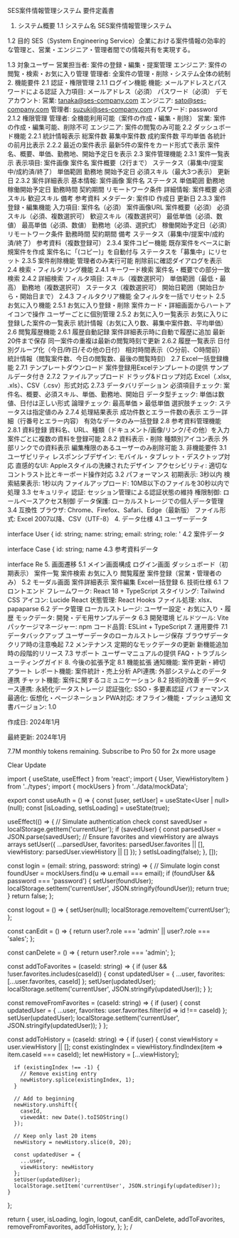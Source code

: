 SES案件情報管理システム 要件定義書
1. システム概要
1.1 システム名
SES案件情報管理システム

1.2 目的
SES（System Engineering Service）企業における案件情報の効率的な管理と、営業・エンジニア・管理者間での情報共有を実現する。

1.3 対象ユーザー
営業担当者: 案件の登録・編集・提案管理
エンジニア: 案件の閲覧・検索・お気に入り管理
管理者: 全案件の管理・削除・システム全体の統制
2. 機能要件
2.1 認証・権限管理
2.1.1 ログイン機能
機能: メールアドレスとパスワードによる認証
入力項目:
メールアドレス（必須）
パスワード（必須）
デモアカウント:
営業: tanaka@ses-company.com
エンジニア: sato@ses-company.com
管理者: suzuki@ses-company.com
パスワード: password
2.1.2 権限管理
管理者: 全機能利用可能（案件の作成・編集・削除）
営業: 案件の作成・編集可能、削除不可
エンジニア: 案件の閲覧のみ可能
2.2 ダッシュボード機能
2.2.1 統計情報表示
総案件数
募集中案件数
成約案件数
平均単価
各統計の前月比表示
2.2.2 最近の案件表示
最新5件の案件をカード形式で表示
案件名、概要、単価、勤務地、開始予定日を表示
2.3 案件管理機能
2.3.1 案件一覧表示
表示項目:
案件画像
案件名
案件概要（2行まで）
ステータス（募集中/提案中/成約済/終了）
単価範囲
勤務地
開始予定日
必須スキル（最大3つ表示）
更新日
2.3.2 案件詳細表示
基本情報:
案件画像
案件名
ステータス
単価範囲
勤務地
稼働開始予定日
勤務時間
契約期間
リモートワーク条件
詳細情報:
案件概要
必須スキル
歓迎スキル
備考
参考資料
メタデータ:
案件ID
作成日
更新日
2.3.3 案件登録・編集機能
入力項目:
案件名（必須）
案件画像URL
案件概要（必須）
必須スキル（必須、複数選択可）
歓迎スキル（複数選択可）
最低単価（必須、数値）
最高単価（必須、数値）
勤務地（必須、選択式）
稼働開始予定日（必須）
リモートワーク条件
勤務時間
契約期間
備考
ステータス（募集中/提案中/成約済/終了）
参考資料（複数登録可）
2.3.4 案件コピー機能
既存案件をベースに新規案件を作成
案件名に「(コピー)」を自動付与
ステータスを「募集中」にリセット
2.3.5 案件削除機能
管理者のみ実行可能
削除前に確認ダイアログを表示
2.4 検索・フィルタリング機能
2.4.1 キーワード検索
案件名・概要での部分一致検索
2.4.2 詳細検索
フィルタ項目:
スキル（複数選択可）
単価範囲（最低・最高）
勤務地（複数選択可）
ステータス（複数選択可）
開始日範囲（開始日から・開始日まで）
2.4.3 フィルタクリア機能
全フィルタを一括でリセット
2.5 お気に入り機能
2.5.1 お気に入り登録・削除
案件カード・詳細画面からハートアイコンで操作
ユーザーごとに個別管理
2.5.2 お気に入り一覧表示
お気に入りに登録した案件の一覧表示
統計情報（お気に入り数、募集中案件数、平均単価）
2.6 閲覧履歴機能
2.6.1 履歴自動記録
案件詳細表示時に自動で履歴に追加
最新20件まで保存
同一案件の重複は最新の閲覧時刻で更新
2.6.2 履歴一覧表示
日付別グループ化（今日/昨日/その他の日付）
相対時間表示（○分前、○時間前）
統計情報（閲覧案件数、今日の閲覧数、最後の閲覧時刻）
2.7 Excel一括登録機能
2.7.1 テンプレートダウンロード
案件登録用Excelテンプレートの提供
サンプルデータ付き
2.7.2 ファイルアップロード
ドラッグ&ドロップ対応
Excel（.xlsx, .xls）、CSV（.csv）形式対応
2.7.3 データバリデーション
必須項目チェック: 案件名、概要、必須スキル、単価、勤務地、開始日
データ型チェック: 単価は数値、日付は正しい形式
論理チェック: 最高単価 > 最低単価
選択肢チェック: ステータスは指定値のみ
2.7.4 処理結果表示
成功件数とエラー件数の表示
エラー詳細（行番号とエラー内容）
有効なデータのみ一括登録
2.8 参考資料管理機能
2.8.1 資料登録
資料名、URL、種類（ドキュメント/画像/リンク/その他）を入力
案件ごとに複数の資料を登録可能
2.8.2 資料表示・削除
種類別アイコン表示
外部リンクでの資料表示
編集権限のあるユーザーのみ削除可能
3. 非機能要件
3.1 ユーザビリティ
レスポンシブデザイン: モバイル・タブレット・デスクトップ対応
直感的なUI: Appleスタイルの洗練されたデザイン
アクセシビリティ: 適切なコントラスト比とキーボード操作対応
3.2 パフォーマンス
初期表示: 3秒以内
検索結果表示: 1秒以内
ファイルアップロード: 10MB以下のファイルを30秒以内で処理
3.3 セキュリティ
認証: セッション管理による認証状態の維持
権限制御: ロールベースアクセス制御
データ保護: ローカルストレージでの個人データ管理
3.4 互換性
ブラウザ: Chrome、Firefox、Safari、Edge（最新版）
ファイル形式: Excel 2007以降、CSV（UTF-8）
4. データ仕様
4.1 ユーザーデータ

interface User {
  id: string;
  name: string;
  email: string;
  role: '
4.2 案件データ

interface Case {
  id: string;
  name
4.3 参考資料データ

interface Re
5. 画面遷移
5.1 メイン画面構成
ログイン画面
ダッシュボード（初期表示）
案件一覧
案件検索
お気に入り
閲覧履歴
案件登録（営業・管理者のみ）
5.2 モーダル画面
案件詳細表示
案件編集
Excel一括登録
6. 技術仕様
6.1 フロントエンド
フレームワーク: React 18 + TypeScript
スタイリング: Tailwind CSS
アイコン: Lucide React
状態管理: React Hooks
ファイル処理: xlsx、papaparse
6.2 データ管理
ローカルストレージ: ユーザー設定・お気に入り・履歴
モックデータ: 開発・デモ用サンプルデータ
6.3 開発環境
ビルドツール: Vite
パッケージマネージャー: npm
コード品質: ESLint + TypeScript
7. 運用要件
7.1 データバックアップ
ユーザーデータのローカルストレージ保存
ブラウザデータクリア時の注意喚起
7.2 メンテナンス
定期的なモックデータの更新
新機能追加時の段階的リリース
7.3 サポート
ユーザーマニュアルの提供
FAQ・トラブルシューティングガイド
8. 今後の拡張予定
8.1 機能拡張
通知機能: 案件更新・締切アラート
レポート機能: 案件統計・売上分析
API連携: 外部システムとのデータ連携
チャット機能: 案件に関するコミュニケーション
8.2 技術的改善
データベース連携: 永続化データストレージ
認証強化: SSO・多要素認証
パフォーマンス最適化: 仮想化・ページネーション
PWA対応: オフライン機能・プッシュ通知
文書バージョン: 1.0

作成日: 2024年1月

最終更新: 2024年1月

7.7M monthly tokens remaining.
Subscribe to Pro 50 for 2x more usage

Clear
Update




import { useState, useEffect } from 'react';
import { User, ViewHistoryItem } from '../types';
import { mockUsers } from '../data/mockData';

export const useAuth = () => {
  const [user, setUser] = useState<User | null>(null);
  const [isLoading, setIsLoading] = useState(true);

  useEffect(() => {
    // Simulate authentication check
    const savedUser = localStorage.getItem('currentUser');
    if (savedUser) {
      const parsedUser = JSON.parse(savedUser);
      // Ensure favorites and viewHistory are always arrays
      setUser({
        ...parsedUser,
        favorites: parsedUser.favorites || [],
        viewHistory: parsedUser.viewHistory || []
      });
    }
    setIsLoading(false);
  }, []);

  const login = (email: string, password: string) => {
    // Simulate login
    const foundUser = mockUsers.find(u => u.email === email);
    if (foundUser && password === 'password') {
      setUser(foundUser);
      localStorage.setItem('currentUser', JSON.stringify(foundUser));
      return true;
    }
    return false;
  };

  const logout = () => {
    setUser(null);
    localStorage.removeItem('currentUser');
  };

  const canEdit = () => {
    return user?.role === 'admin' || user?.role === 'sales';
  };

  const canDelete = () => {
    return user?.role === 'admin';
  };

  const addToFavorites = (caseId: string) => {
    if (user && !user.favorites.includes(caseId)) {
      const updatedUser = {
        ...user,
        favorites: [...user.favorites, caseId]
      };
      setUser(updatedUser);
      localStorage.setItem('currentUser', JSON.stringify(updatedUser));
    }
  };

  const removeFromFavorites = (caseId: string) => {
    if (user) {
      const updatedUser = {
        ...user,
        favorites: user.favorites.filter(id => id !== caseId)
      };
      setUser(updatedUser);
      localStorage.setItem('currentUser', JSON.stringify(updatedUser));
    }
  };

  const addToHistory = (caseId: string) => {
    if (user) {
      const viewHistory = user.viewHistory || [];
      const existingIndex = viewHistory.findIndex(item => item.caseId === caseId);
      let newHistory = [...viewHistory];
      
      if (existingIndex !== -1) {
        // Remove existing entry
        newHistory.splice(existingIndex, 1);
      }
      
      // Add to beginning
      newHistory.unshift({
        caseId,
        viewedAt: new Date().toISOString()
      });
      
      // Keep only last 20 items
      newHistory = newHistory.slice(0, 20);
      
      const updatedUser = {
        ...user,
        viewHistory: newHistory
      };
      setUser(updatedUser);
      localStorage.setItem('currentUser', JSON.stringify(updatedUser));
    }
  };

  return {
    user,
    isLoading,
    login,
    logout,
    canEdit,
    canDelete,
    addToFavorites,
    removeFromFavorites,
    addToHistory,
  };
};
/
